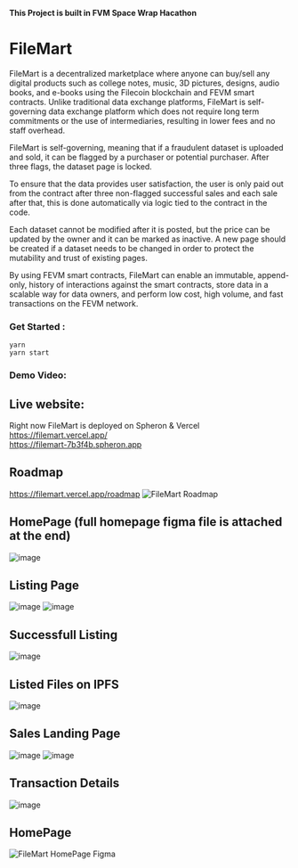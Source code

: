 **This Project is built in FVM Space Wrap Hacathon**

# FileMart
FileMart is a decentralized marketplace where anyone can buy/sell any digital products such as college notes, music, 3D pictures, designs, audio books, and e-books using the Filecoin blockchain and FEVM smart contracts. Unlike traditional data exchange platforms, FileMart is self-governing data exchange platform which does not require long term commitments or the use of intermediaries, resulting in lower fees and no staff overhead.

FileMart is self-governing, meaning that if a fraudulent dataset is uploaded and sold, it can be flagged by a purchaser or potential purchaser. After three flags, the dataset page is locked.

To ensure that the data provides user satisfaction, the user is only paid out from the contract after three non-flagged successful sales and each sale after that, this is done automatically via logic tied to the contract in the code.

Each dataset cannot be modified after it is posted, but the price can be updated by the owner and it can be marked as inactive. A new page should be created if a dataset needs to be changed in order to protect the mutability and trust of existing pages.

By using FEVM smart contracts, FileMart can enable an immutable, append-only, history of interactions against the smart contracts, store data in a scalable way for data owners, and perform low cost, high volume, and fast transactions on the FEVM network.


### Get Started :
```
yarn
yarn start
```
### Demo Video:

## Live website:
Right now FileMart is deployed on Spheron & Vercel  <br />
https://filemart.vercel.app/ <br />
https://filemart-7b3f4b.spheron.app <br />

## Roadmap
https://filemart.vercel.app/roadmap
![FileMart Roadmap](https://user-images.githubusercontent.com/61940373/216787054-a75de0c6-1d1c-4d7e-90a4-d95097e47823.png)

## HomePage (full homepage figma file is attached at the end)
![image](https://user-images.githubusercontent.com/61940373/216787362-6da63859-22b1-49e1-8e8b-c7e3b0795c76.png)

## Listing Page
![image](https://user-images.githubusercontent.com/61940373/216787285-2b005feb-f0ec-4d3b-a58a-19e3d96b6573.png)
![image](https://user-images.githubusercontent.com/61940373/216787338-bf35ecca-9282-41b9-871b-9044cedbc70f.png)

## Successfull Listing
![image](https://user-images.githubusercontent.com/61940373/216787417-79adedd3-a365-4977-b4c8-0fc80403166a.png)

## Listed Files on IPFS
![image](https://user-images.githubusercontent.com/61940373/216787442-462aac2b-b6c5-41ae-bf3e-193982160fb8.png)

## Sales Landing Page
![image](https://user-images.githubusercontent.com/61940373/216787459-da0fc4d1-f0c5-46ee-8d28-1674ecbf21d5.png)
![image](https://user-images.githubusercontent.com/61940373/216787556-1d87da8c-cbf4-4799-a81b-356637e5abd8.png)

## Transaction Details
![image](https://user-images.githubusercontent.com/61940373/216787480-e715bef7-c406-4dda-99b6-c6237baaeb8c.png)

## HomePage
![FileMart HomePage Figma](https://user-images.githubusercontent.com/61940373/216787211-9c00b540-fe58-48e0-be53-a922d194afdc.png)





